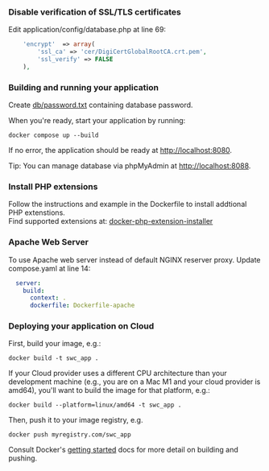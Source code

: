 ### Disable verification of SSL/TLS certificates  
Edit application/config/database.php at line 69:
```php title="application/config/database.php"
    'encrypt'  => array(
		'ssl_ca' => 'cer/DigiCertGlobalRootCA.crt.pem',
        'ssl_verify' => FALSE
    ),
```  

### Building and running your application  
Create [db/password.txt](https://docs.docker.com/compose/use-secrets/) containing database password. 

When you're ready, start your application by running:  
```shell
docker compose up --build
```
If no error, the application should be ready at [http://localhost:8080](http://localhost:8080).

Tip: You can manage database via phpMyAdmin at [http://localhost:8088](http://localhost:8088).

### Install PHP extensions
Follow the instructions and example in the Dockerfile to install addtional PHP extenstions.  
Find supported extensions at: [docker-php-extension-installer](https://github.com/mlocati/docker-php-extension-installer)

### Apache Web Server

To use Apache web server instead of default NGINX reserver proxy.
Update compose.yaml at line 14:
```yml
  server:
    build:
      context: .
      dockerfile: Dockerfile-apache
```

### Deploying your application on Cloud

First, build your image, e.g.: 
```shell
docker build -t swc_app .
```

If your Cloud provider uses a different CPU architecture than your development
machine (e.g., you are on a Mac M1 and your cloud provider is amd64),
you'll want to build the image for that platform, e.g.:
```shell
docker build --platform=linux/amd64 -t swc_app .
```

Then, push it to your image registry, e.g.  
```shell
docker push myregistry.com/swc_app
```
Consult Docker's [getting started](https://docs.docker.com/go/get-started-sharing/)
docs for more detail on building and pushing.
